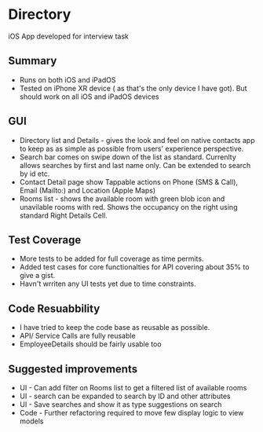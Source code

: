 # Directory

iOS App developed for interview task

## Summary
* Runs on both iOS and iPadOS
* Tested on iPhone XR device ( as that's the only device I have got). But should work on all iOS and iPadOS devices

## GUI

* Directory list and Details - gives the look and feel on native contacts app to keep as as simple as possible from users' experience perspective.
* Search bar comes on swipe down of the list as standard. Currenlty allows searches by first and last name only. Can be extended to search by id etc.
* Contact Detail page show Tappable actions on Phone (SMS & Call), Email (Mailto:) and Location (Apple Maps)
* Rooms list - shows the available room with green blob icon and unavilable rooms with red. Shows the occupancy on the right using standard Right Details Cell.


## Test Coverage
* More tests to be added for full coverage as time permits. 
* Added test cases for core functionalties for API covering about 35% to give a gist.
* Havn't wrriten any UI tests yet due to time constraints.

## Code Resuabbility
* I have tried to keep the code base as reusable as possible. 
* API/ Service Calls are fully reusable
* EmployeeDetails should be fairly usable too


## Suggested improvements
* UI - Can add filter on Rooms list to get a filtered list of available rooms
* UI - search can be expanded to search by ID and other attributes
* UI - Save searches and show it as type suggestions on search
* Code - Further refactoring required to move few display logic to view models
